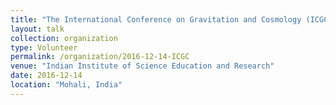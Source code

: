 ```yaml
---
title: "The International Conference on Gravitation and Cosmology (ICGC)"
layout: talk
collection: organization
type: Volunteer
permalink: /organization/2016-12-14-ICGC
venue: "Indian Institute of Science Education and Research"
date: 2016-12-14
location: "Mohali, India"
---
```


